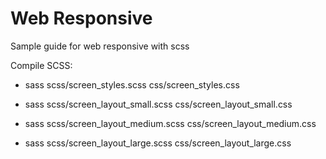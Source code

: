 # Web Responsive

Sample guide for web responsive with scss

Compile SCSS:
- sass scss/screen_styles.scss css/screen_styles.css

- sass scss/screen_layout_small.scss css/screen_layout_small.css

- sass scss/screen_layout_medium.scss css/screen_layout_medium.css

- sass scss/screen_layout_large.scss css/screen_layout_large.css
